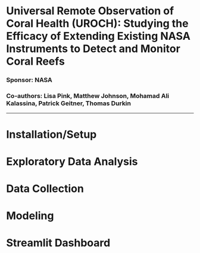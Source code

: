 # Universal Remote Observation of Coral Health (UROCH): Studying the Efficacy of Extending Existing NASA Instruments to Detect and Monitor Coral Reefs

### Sponsor: NASA
### Co-authors: Lisa Pink, Matthew Johnson, Mohamad Ali Kalassina, Patrick Geitner, Thomas Durkin
---
# Installation/Setup

# Exploratory Data Analysis

# Data Collection

# Modeling

# Streamlit Dashboard

